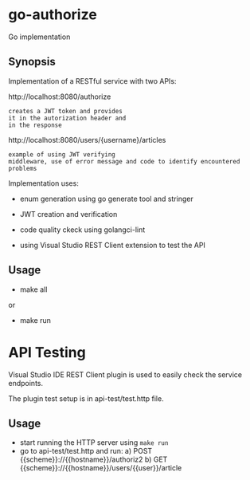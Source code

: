 # go-authorize
Go implementation

## Synopsis

Implementation of a RESTful service with two APIs:

http://localhost:8080/authorize

    creates a JWT token and provides
    it in the autorization header and
    in the response

http://localhost:8080/users/{username}/articles

    example of using JWT verifying
    middleware, use of error message and code to identify encountered
    problems

Implementation uses:

- enum generation using go generate tool and stringer
- JWT creation and verification

- code quality ckeck using golangci-lint
- using Visual Studio REST Client extension to test the API

## Usage

- make all

or

- make run

# API Testing

Visual Studio IDE REST Client plugin is used to easily check the service
endpoints.

The plugin test setup is in api-test/test.http file. 

## Usage

- start running the HTTP server using `make run`
- go to api-test/test.http and run:
    a) POST {{scheme}}://{{hostname}}/authoriz2
    b) GET {{scheme}}://{{hostname}}/users/{{user}}/article
